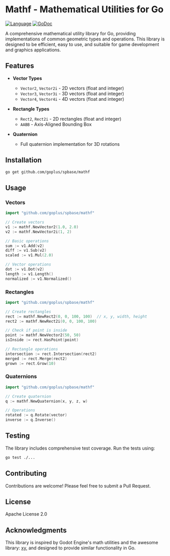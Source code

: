 Mathf - Mathematical Utilities for Go
========

[![Language](https://img.shields.io/badge/language-Go/XGo-blue.svg)](https://github.com/goplus/xgo)
[![GoDoc](https://img.shields.io/badge/godoc-reference-teal.svg)](https://pkg.go.dev/mod/github.com/goplus/spbase/mathf)

A comprehensive mathematical utility library for Go, providing implementations of common geometric types and operations. This library is designed to be efficient, easy to use, and suitable for game development and graphics applications.

## Features

- **Vector Types**
  - `Vector2`, `Vector2i` - 2D vectors (float and integer)
  - `Vector3`, `Vector3i` - 3D vectors (float and integer)
  - `Vector4`, `Vector4i` - 4D vectors (float and integer)

- **Rectangle Types**
  - `Rect2`, `Rect2i` - 2D rectangles (float and integer)
  - `AABB` - Axis-Aligned Bounding Box

- **Quaternion**
  - Full quaternion implementation for 3D rotations

## Installation

```bash
go get github.com/goplus/spbase/mathf
```

## Usage

### Vectors

```go
import "github.com/goplus/spbase/mathf"

// Create vectors
v1 := mathf.NewVector2(1.0, 2.0)
v2 := mathf.NewVector2i(1, 2)

// Basic operations
sum := v1.Add(v2)
diff := v1.Sub(v2)
scaled := v1.Mul(2.0)

// Vector operations
dot := v1.Dot(v2)
length := v1.Length()
normalized := v1.Normalized()
```

### Rectangles

```go
import "github.com/goplus/spbase/mathf"

// Create rectangles
rect := mathf.NewRect2(0, 0, 100, 100)  // x, y, width, height
rect2 := mathf.NewRect2i(0, 0, 100, 100)

// Check if point is inside
point := mathf.NewVector2(50, 50)
isInside := rect.HasPoint(point)

// Rectangle operations
intersection := rect.Intersection(rect2)
merged := rect.Merge(rect2)
grown := rect.Grow(10)
```

### Quaternions

```go
import "github.com/goplus/spbase/mathf"

// Create quaternion
q := mathf.NewQuaternion(x, y, z, w)

// Operations
rotated := q.Rotate(vector)
inverse := q.Inverse()
```

## Testing

The library includes comprehensive test coverage. Run the tests using:

```bash
go test ./...
```

## Contributing

Contributions are welcome! Please feel free to submit a Pull Request.

## License

Apache License 2.0

## Acknowledgments

This library is inspired by Godot Engine's math utilities and the awesome library: [xy](https://github.com/grow-graphics/xy), and designed to provide similar functionality in Go.  
